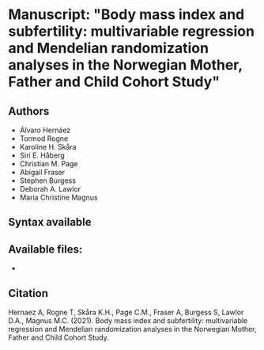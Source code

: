 # Manuscript: "Body mass index and subfertility: multivariable regression and Mendelian randomization analyses in the Norwegian Mother, Father and Child Cohort Study"
## Authors
- Álvaro Hernáez
- Tormod Rogne
- Karoline H. Skåra
- Siri E. Håberg
- Christian M. Page
- Abigail Fraser
- Stephen Burgess
- Deborah A. Lawlor
- Maria Christine Magnus

## Syntax available
Available files: 
- 
-  

## Citation
Hernaez A, Rogne T, Skåra K.H., Page C.M., Fraser A, Burgess S, Lawlor D.A., Magnus M.C. (2021). Body mass index and subfertility: multivariable regression and Mendelian randomization analyses in the Norwegian Mother, Father and Child Cohort Study. 
